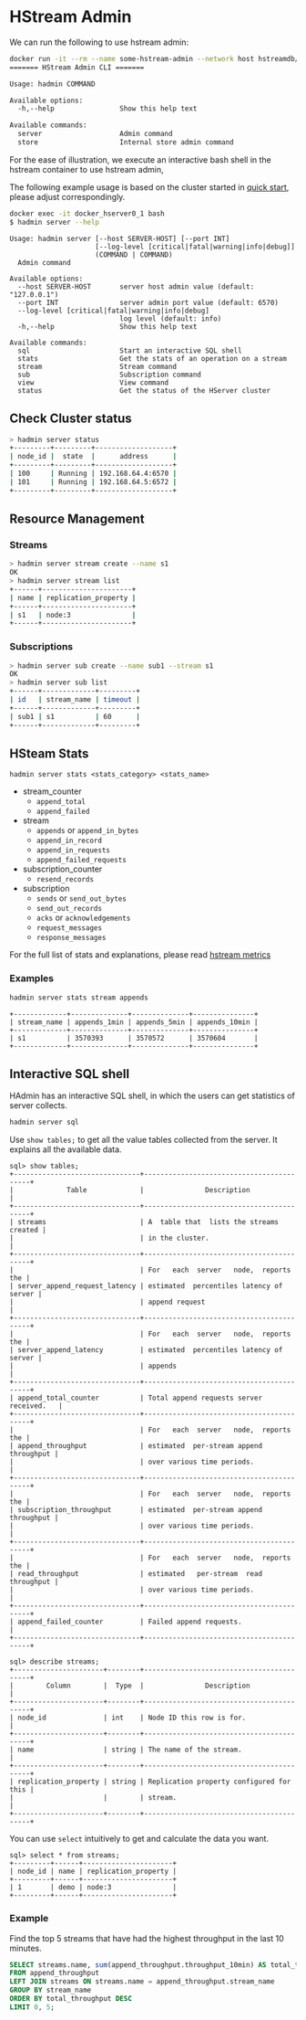 # HStream Admin

We can run the following to use hstream admin:

```sh
docker run -it --rm --name some-hstream-admin --network host hstreamdb/hstream:v0.8.0 hadmin --help
======= HStream Admin CLI =======

Usage: hadmin COMMAND

Available options:
  -h,--help                Show this help text

Available commands:
  server                   Admin command
  store                    Internal store admin command
```

For the ease of illustration, we execute an interactive bash shell in the
hstream container to use hstream admin,

The following example usage is based on the cluster started in
[quick start](../start/quickstart-with-docker.md), please adjust
correspondingly.

```sh
docker exec -it docker_hserver0_1 bash
$ hadmin server --help
```

```
Usage: hadmin server [--host SERVER-HOST] [--port INT]
                     [--log-level [critical|fatal|warning|info|debug]]
                     (COMMAND | COMMAND)
  Admin command

Available options:
  --host SERVER-HOST       server host admin value (default: "127.0.0.1")
  --port INT               server admin port value (default: 6570)
  --log-level [critical|fatal|warning|info|debug]
                           log level (default: info)
  -h,--help                Show this help text

Available commands:
  sql                      Start an interactive SQL shell
  stats                    Get the stats of an operation on a stream
  stream                   Stream command
  sub                      Subscription command
  view                     View command
  status                   Get the status of the HServer cluster
```

## Check Cluster status

```sh
> hadmin server status
+---------+---------+-------------------+
| node_id |  state  |      address      |
+---------+---------+-------------------+
| 100     | Running | 192.168.64.4:6570 |
| 101     | Running | 192.168.64.5:6572 |
+---------+---------+-------------------+
```

## Resource Management

### Streams

```sh
> hadmin server stream create --name s1
OK
> hadmin server stream list
+------+----------------------+
| name | replication_property |
+------+----------------------+
| s1   | node:3               |
+------+----------------------+
```

### Subscriptions

```sh
> hadmin server sub create --name sub1 --stream s1
OK
> hadmin server sub list
+------+-------------+---------+
| id   | stream_name | timeout |
+------+-------------+---------+
| sub1 | s1          | 60      |
+------+-------------+---------+
```

## HSteam Stats

```
hadmin server stats <stats_category> <stats_name>
```

- stream_counter
  + `append_total`
  + `append_failed`
- stream
  + `appends` or `append_in_bytes`
  + `append_in_record`
  + `append_in_requests`
  + `append_failed_requests`
- subscription_counter
  + `resend_records`
- subscription
  + `sends` or `send_out_bytes`
  + `send_out_records`
  + `acks` or `acknowledgements`
  + `request_messages`
  + `response_messages`

For the full list of stats and explanations, please read [hstream metrics](../reference/metrics.md)

### Examples

```sh
hadmin server stats stream appends
```

```
+-------------+--------------+--------------+---------------+
| stream_name | appends_1min | appends_5min | appends_10min |
+-------------+--------------+--------------+---------------+
| s1          | 3570393      | 3570572      | 3570604       |
+-------------+--------------+--------------+---------------+
```

## Interactive SQL shell

HAdmin has an interactive SQL shell, in which the users can get statistics of
server collects.

```sh
hadmin server sql
```

Use `show tables;` to get all the value tables collected from the server. It
explains all the available data.

```
sql> show tables;
+-------------------------------+------------------------------------------+
|             Table             |               Description                |
+-------------------------------+------------------------------------------+
| streams                       | A  table that  lists the streams created |
|                               | in the cluster.                          |
+-------------------------------+------------------------------------------+
|                               | For   each  server   node,  reports  the |
| server_append_request_latency | estimated  percentiles latency of server |
|                               | append request                           |
+-------------------------------+------------------------------------------+
|                               | For   each  server   node,  reports  the |
| server_append_latency         | estimated  percentiles latency of server |
|                               | appends                                  |
+-------------------------------+------------------------------------------+
| append_total_counter          | Total append requests server received.   |
+-------------------------------+------------------------------------------+
|                               | For   each  server   node,  reports  the |
| append_throughput             | estimated  per-stream append  throughput |
|                               | over various time periods.               |
+-------------------------------+------------------------------------------+
|                               | For   each  server   node,  reports  the |
| subscription_throughput       | estimated  per-stream append  throughput |
|                               | over various time periods.               |
+-------------------------------+------------------------------------------+
|                               | For   each  server   node,  reports  the |
| read_throughput               | estimated   per-stream  read  throughput |
|                               | over various time periods.               |
+-------------------------------+------------------------------------------+
| append_failed_counter         | Failed append requests.                  |
+-------------------------------+------------------------------------------+
```

```
sql> describe streams;
+----------------------+--------+------------------------------------------+
|        Column        |  Type  |               Description                |
+----------------------+--------+------------------------------------------+
| node_id              | int    | Node ID this row is for.                 |
+----------------------+--------+------------------------------------------+
| name                 | string | The name of the stream.                  |
+----------------------+--------+------------------------------------------+
| replication_property | string | Replication property configured for this |
|                      |        | stream.                                  |
+----------------------+--------+------------------------------------------+
```

You can use `select` intuitively to get and calculate the data you want.

```
sql> select * from streams;
+---------+------+----------------------+
| node_id | name | replication_property |
+---------+------+----------------------+
| 1       | demo | node:3               |
+---------+------+----------------------+
```

### Example

Find the top 5 streams that have had the highest throughput in the last 10
minutes.

```sql
SELECT streams.name, sum(append_throughput.throughput_10min) AS total_throughput
FROM append_throughput
LEFT JOIN streams ON streams.name = append_throughput.stream_name
GROUP BY stream_name
ORDER BY total_throughput DESC
LIMIT 0, 5;
```
